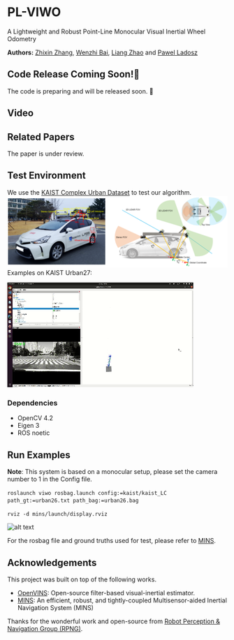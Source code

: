# PL-VIWO
A Lightweight and Robust Point-Line Monocular Visual Inertial Wheel Odometry

**Authors:** [Zhixin Zhang](https://happy-zzx.github.io/ZhixinZhang.github.io/), [Wenzhi Bai](https://wenzhibai.github.io/), [Liang Zhao](https://scholar.google.com.au/citations?user=1OagsSYAAAAJ&hl=en) and [Pawel Ladosz](https://scholar.google.com/citations?user=fSEWVN8AAAAJ&hl=en)

## Code Release Coming Soon!🚀
The code is preparing and will be released soon. 👀

## Video


## Related Papers
The paper is under review.

## Test Environment
We use the [KAIST Complex Urban Dataset](https://sites.google.com/view/complex-urban-dataset) to test our algorithm.
![alt text](images/KAIST-Urban.png)
Examples on KAIST Urban27:

![alt_text](images/urban27.gif)
### Dependencies
* OpenCV 4.2
* Eigen 3
* ROS noetic

## Run Examples
**Note**: This system is based on a monocular setup, please set the camera number to 1 in the Config file.

```roslaunch viwo rosbag.launch config:=kaist/kaist_LC path_gt:=urban26.txt path_bag:=urban26.bag```

```rviz -d mins/launch/display.rviz```

![alt text](images/urban26.gif)

For the rosbag file and ground truths used for test, please refer to [MINS](https://github.com/rpng/MINS/tree/master).

## Acknowledgements
This project was built on top of the following works.
* [OpenVINS](https://github.com/rpng/open_vins): Open-source filter-based visual-inertial estimator.
* [MINS](https://github.com/rpng/MINS/tree/master): An efficient, robust, and tightly-coupled Multisensor-aided Inertial Navigation System (MINS)

  
Thanks for the wonderful work and open-source from [Robot Perception & Navigation Group (RPNG)](https://github.com/rpng). 
